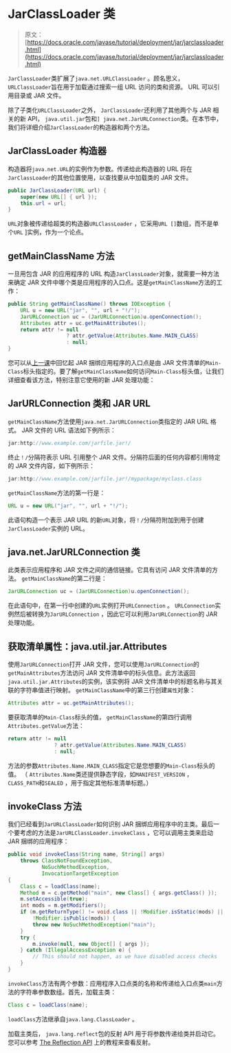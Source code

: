 # JarClassLoader 类

> 原文： [https://docs.oracle.com/javase/tutorial/deployment/jar/jarclassloader.html](https://docs.oracle.com/javase/tutorial/deployment/jar/jarclassloader.html)

`JarClassLoader`类扩展了`java.net.URLClassLoader` 。顾名思义， `URLClassLoader`旨在用于加载通过搜索一组 URL 访问的类和资源。 URL 可以引用目录或 JAR 文件。

除了子类化`URLClassLoader`之外， `JarClassLoader`还利用了其他两个与 JAR 相关的新 API， `java.util.jar`包和`] java.net.JarURLConnection`类。在本节中，我们将详细介绍`JarClassLoader`的构造器和两个方法。

## JarClassLoader 构造器

构造器将`java.net.URL`的实例作为参数。传递给此构造器的 URL 将在`JarClassLoader`的其他位置使用，以查找要从中加载类的 JAR 文件。

```java
public JarClassLoader(URL url) {
    super(new URL[] { url });
    this.url = url;
}

```

`URL`对象被传递给超类的构造器`URLClassLoader` ，它采用`URL []`数组，而不是单个`URL` ]实例，作为一个论点。

## getMainClassName 方法

一旦用包含 JAR 的应用程序的 URL 构造`JarClassLoader`对象，就需要一种方法来确定 JAR 文件中哪个类是应用程序的入口点。这是`getMainClassName`方法的工作：

```java
public String getMainClassName() throws IOException {
    URL u = new URL("jar", "", url + "!/");
    JarURLConnection uc = (JarURLConnection)u.openConnection();
    Attributes attr = uc.getMainAttributes();
    return attr != null
                   ? attr.getValue(Attributes.Name.MAIN_CLASS)
                   : null;
}

```

您可以从[上一课](run.html)中回忆起 JAR 捆绑应用程序的入口点是由 JAR 文件清单的`Main-Class`标头指定的。要了解`getMainClassName`如何访问`Main-Class`标头值，让我们详细查看该方法，特别注意它使用的新 JAR 处理功能：

## JarURLConnection 类和 JAR URL

`getMainClassName`方法使用`java.net.JarURLConnection`类指定的 JAR URL 格式。 JAR 文件的 URL 语法如下例所示：

```java
jar:http://www.example.com/jarfile.jar!/

```

终止`！/`分隔符表示 URL 引用整个 JAR 文件。分隔符后面的任何内容都引用特定的 JAR 文件内容，如下例所示：

```java
jar:http://www.example.com/jarfile.jar!/mypackage/myclass.class

```

`getMainClassName`方法的第一行是：

```java
URL u = new URL("jar", "", url + "!/");

```

此语句构造一个表示 JAR URL 的新`URL`对象，将`！/`分隔符附加到用于创建`JarClassLoader`实例的 URL。

## java.net.JarURLConnection 类

此类表示应用程序和 JAR 文件之间的通信链接。它具有访问 JAR 文件清单的方法。 `getMainClassName`的第二行是：

```java
JarURLConnection uc = (JarURLConnection)u.openConnection();

```

在此语句中，在第一行中创建的`URL`实例打开`URLConnection` 。 `URLConnection`实例然后被转换为`JarURLConnection` ，因此它可以利用`JarURLConnection`的 JAR 处理功能。

## 获取清单属性：java.util.jar.Attributes

使用`JarURLConnection`打开 JAR 文件，您可以使用`JarURLConnection`的`getMainAttributes`方法访问 JAR 文件清单中的标头信息。此方法返回`java.util.jar.Attributes`的实例，该实例将 JAR 文件清单中的标题名称与其关联的字符串值进行映射。 `getMainClassName`中的第三行创建`属性`对象：

```java
Attributes attr = uc.getMainAttributes();

```

要获取清单的`Main-Class`标头的值， `getMainClassName`的第四行调用`Attributes.getValue`方法：

```java
return attr != null
               ? attr.getValue(Attributes.Name.MAIN_CLASS)
               : null;

```

方法的参数`Attributes.Name.MAIN_CLASS`指定它是您想要的`Main-Class`标头的值。 （ `Attributes.Name`类还提供静态字段，如`MANIFEST_VERSION` ， `CLASS_PATH`和`SEALED` ，用于指定其他标准清单标题。）

## invokeClass 方法

我们已经看到`JarURLClassLoader`如何识别 JAR 捆绑应用程序中的主类。最后一个要考虑的方法是`JarURLClassLoader.invokeClass` ，它可以调用主类来启动 JAR 捆绑的应用程序：

```java
public void invokeClass(String name, String[] args)
    throws ClassNotFoundException,
           NoSuchMethodException,
           InvocationTargetException
{
    Class c = loadClass(name);
    Method m = c.getMethod("main", new Class[] { args.getClass() });
    m.setAccessible(true);
    int mods = m.getModifiers();
    if (m.getReturnType() != void.class || !Modifier.isStatic(mods) ||
        !Modifier.isPublic(mods)) {
        throw new NoSuchMethodException("main");
    }
    try {
        m.invoke(null, new Object[] { args });
    } catch (IllegalAccessException e) {
        // This should not happen, as we have disabled access checks
    }
}

```

`invokeClass`方法有两个参数：应用程序入口点类的名称和传递给入口点类`main`方法的字符串参数数组。首先，加载主类：

```java
Class c = loadClass(name);

```

`loadClass`方法继承自`java.lang.ClassLoader` 。

加载主类后， `java.lang.reflect`包的反射 API 用于将参数传递给类并启动它。您可以参考 [The Reflection API](../../reflect/index.html) 上的教程来查看反射。